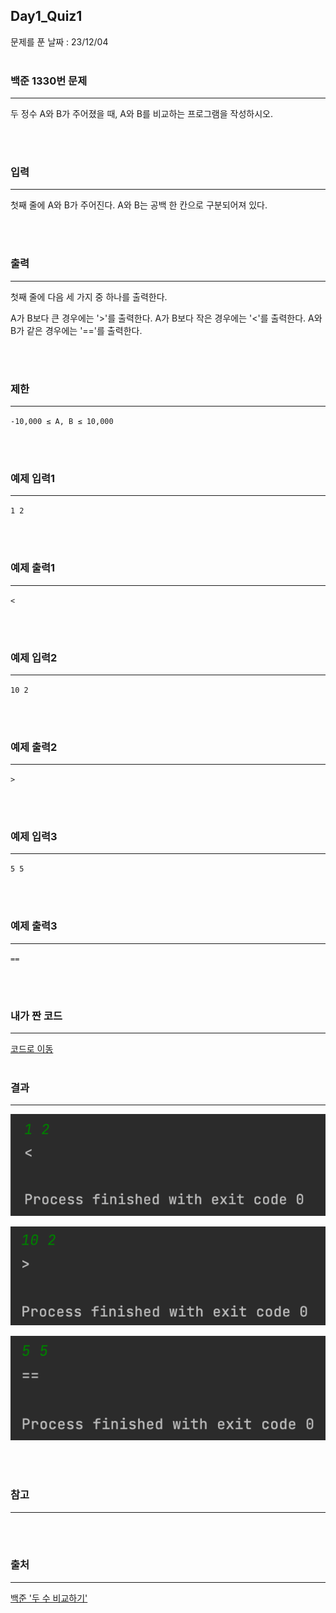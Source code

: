 ## Day1_Quiz1
문제를 푼 날짜 : 23/12/04
<br />
<br />

### 백준 1330번 문제
---
두 정수 A와 B가 주어졌을 때, A와 B를 비교하는 프로그램을 작성하시오.

<br />
<br />

### 입력
---
첫째 줄에 A와 B가 주어진다. A와 B는 공백 한 칸으로 구분되어져 있다.

<br />
<br />

### 출력
---
첫째 줄에 다음 세 가지 중 하나를 출력한다.

A가 B보다 큰 경우에는 '>'를 출력한다.
A가 B보다 작은 경우에는 '<'를 출력한다.
A와 B가 같은 경우에는 '=='를 출력한다.

<br />
<br />

### 제한
---
`-10,000 ≤ A, B ≤ 10,000`

<br />
<br />


### 예제 입력1
---
`1 2`

<br />
<br />

### 예제 출력1
---
`<`

<br />
<br />

### 예제 입력2
---
`10 2`

<br />
<br />

### 예제 출력2
---
`>`

<br />
<br />

### 예제 입력3
---
`5 5`

<br />
<br />

### 예제 출력3
---
`==`

<br />
<br />



### 내가 짠 코드
---
[코드로 이동](/algorithm-study-project/src/w2/d1/CompareTwoNum.java)
<br />
<br />

### 결과
---
![images-001](images/d1q1-001.png)

![images-002](images/d1q1-002.png)

![images-003](images/d1q1-003.png)

<br />
<br />

### 참고
---

<br />
<br />

### 출처
---
[백준 '두 수 비교하기'](https://www.acmicpc.net/problem/1330)